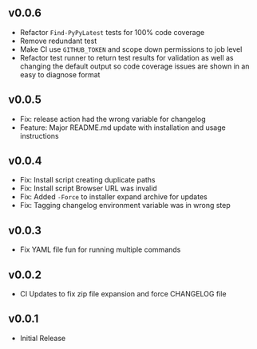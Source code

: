 ## v0.0.6

- Refactor `Find-PyPyLatest` tests for 100% code coverage
- Remove redundant test
- Make CI use `GITHUB_TOKEN` and scope down permissions to job level
- Refactor test runner to return test results for validation
  as well as changing the default output so code coverage issues
  are shown in an easy to diagnose format

## v0.0.5

- Fix: release action had the wrong variable for changelog
- Feature: Major README.md update with installation and usage instructions

## v0.0.4

- Fix: Install script creating duplicate paths
- Fix: Install script Browser URL was invalid
- Fix: Added `-Force` to installer expand archive for updates
- Fix: Tagging changelog environment variable was in wrong step

## v0.0.3

- Fix YAML file fun for running multiple commands

## v0.0.2

- CI Updates to fix zip file expansion and force CHANGELOG file

## v0.0.1

- Initial Release